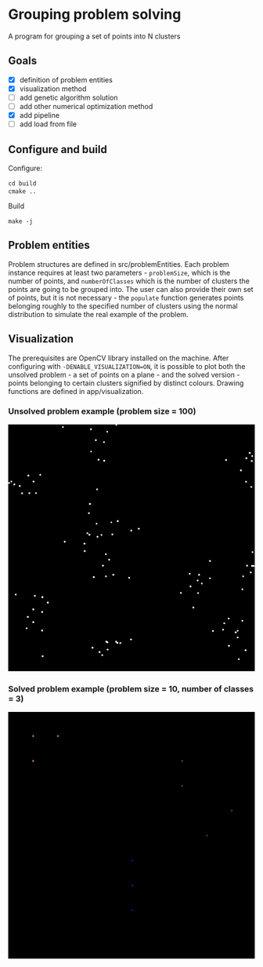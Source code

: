 # Grouping problem solving

A program for grouping a set of points into N clusters

## Goals

- [x] definition of problem entities
- [x] visualization method
- [ ] add genetic algorithm solution
- [ ] add other numerical optimization method
- [x] add pipeline
- [ ] add load from file

## Configure and build

Configure:
```
cd build
cmake ..
```
Build
```
make -j
```


## Problem entities

Problem structures are defined in src/problemEntities. Each problem instance requires at least two parameters - `problemSize`, which is the number of points, and `numberOfClasses` which is the number of clusters the points are going to be grouped into. The user can also provide their own set of points, but it is not necessary - the `populate` function generates points belonging roughly to the specified number of clusters using the normal distribution to simulate the real example of the problem.

## Visualization

The prerequisites are OpenCV library installed on the machine. After configuring with `-DENABLE_VISUALIZATION=ON`, it is possible to plot both the unsolved problem - a set of points on a plane - and the solved version - points belonging to certain clusters signified by distinct colours. Drawing functions are defined in app/visualization.

### Unsolved problem example (problem size = 100)

![Unsolved problem](img/unsolvedProblem.png)

### Solved problem example (problem size = 10, number of classes = 3)

![Solved problem](img/solvedProblem.png)

